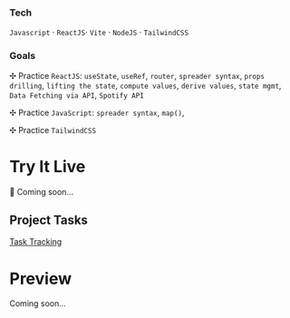 ### Tech

`Javascript` · `ReactJS`· `Vite` · `NodeJS` · `TailwindCSS`

### Goals

✣ Practice `ReactJS`: `useState`, `useRef`, `router`, `spreader syntax`, `props drilling`, `lifting the state`, `compute values`, `derive values`, `state mgmt`, `Data Fetching via API`, `Spotify API`

✣ Practice `JavaScript`: `spreader syntax`, `map()`,

✣ Practice `TailwindCSS`

# Try It Live

🚀 Coming soon...

## Project Tasks

[Task Tracking](./TASKS_LOG.md)

# Preview

Coming soon...
